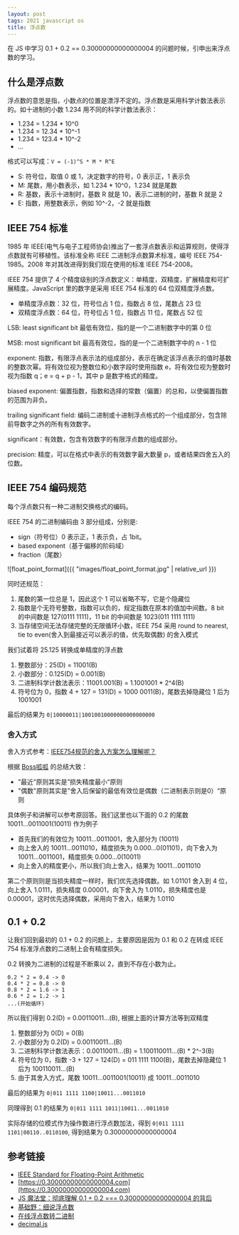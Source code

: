 ```yaml
---
layout: post
tags: 2021 javascript os
title: 浮点数
---
```


在 JS 中学习 0.1 + 0.2 == 0.30000000000000004 的问题时候，引申出来浮点数的学习。

## 什么是浮点数

浮点数的意思是指，小数点的位置是漂浮不定的。浮点数是采用科学计数法表示的。如十进制的小数 1.234 用不同的科学计数法表示：

- 1.234 = 1.234 \* 10^0
- 1.234 = 12.34 \* 10^-1
- 1.234 = 123.4 \* 10^-2
- ...

格式可以写成：`V = (-1)^S * M * R^E`

- S: 符号位，取值 0 或 1，决定数字的符号，0 表示正，1 表示负
- M: 尾数，用小数表示，如 1.234 \* 10^0，1.234 就是尾数
- R: 基数，表示十进制时，基数 R 就是 10，表示二进制的时，基数 R 就是 2
- E: 指数，用整数表示，例如 10^-2，-2 就是指数

## IEEE 754 标准

1985 年 IEEE(电气与电子工程师协会)推出了一套浮点数表示和运算规则，使得浮点数就有可移植性。该标准全称 IEEE 二进制浮点数算术标准，编号 IEEE 754-1985。2008 年对其改进得到我们现在使用的标准 IEEE 754-2008。

IEEE 754 提供了 4 个精度级别的浮点数定义：单精度，双精度，扩展精度和可扩展精度。JavaScript 里的数字是采用 IEEE 754 标准的 64 位双精度浮点数。

- 单精度浮点数：32 位，符号位占 1 位，指数占 8 位，尾数占 23 位
- 双精度浮点数：64 位，符号位占 1 位，指数占 11 位，尾数占 52 位

LSB: least significant bit 最低有效位，指的是一个二进制数字中的第 0 位

MSB: most significant bit 最高有效位，指的是一个二进制数字中的 n - 1 位

exponent: 指数，有限浮点表示法的组成部分，表示在确定该浮点表示的值时基数的整数次幂。将有效位视为整数位和小数字段时使用指数 e，将有效位视为整数时视为指数 q；e = q + p - 1，其中 p 是数字格式的精度。

biased exponent: 偏置指数，指数和选择的常数（偏置）的总和，以使偏置指数的范围为非负。

trailing significant field: 编码二进制或十进制浮点格式的一个组成部分，包含除前导数字之外的所有有效数字。

significant：有效数，包含有效数字的有限浮点数的组成部分。

precision: 精度，可以在格式中表示的有效数字最大数量 p，或者结果四舍五入的位数。

## IEEE 754 编码规范

每个浮点数只有一种二进制交换格式的编码。

IEEE 754 的二进制编码由 3 部分组成，分别是:

- sign（符号位）0 表示正，1 表示负，占 1bit。
- based exponent（基于偏移的阶码域）
- fraction（尾数）

![float_point_format]({{ "images/float_point_format.jpg" | relative_url }})

同时还规范：

1. 尾数的第一位总是 1，因此这个 1 可以省略不写，它是个隐藏位
2. 指数是个无符号整数，指数可以负的，规定指数在原本的值加中间数。8 bit 的中间数是 127(0111 1111)，11 bit 的中间数是 1023(011 1111 1111)
3. 当存储空间无法存储完整的无限循环小数，IEEE 754 采用 round to nearest, tie to even(舍入到最接近可以表示的值，优先取偶数) 的舍入模式

我们试着将 25.125 转换成单精度的浮点数

1. 整数部分：25(D) = 11001(B)
2. 小数部分：0.125(D) = 0.001(B)
3. 二进制科学计数法表示：11001.001(B) = 1.1001001 \* 2^4(B)
4. 符号位为 0，指数 4 + 127 = 131(D) = 1000 0011(B)，尾数去掉隐藏位 1 后为 1001001

最后的结果为 `0|10000011|10010010000000000000000`

### 舍入方式

舍入方式参考：[IEEE754规范的舍入方案怎么理解呢？](https://www.zhihu.com/question/68131179/answer/261539674)

根据 [Boss呱呱](https://www.zhihu.com/people/huang-ke-fen) 的总结大致：

- ”最近“原则其实是”损失精度最小“原则
- "偶数"原则其实是”舍入后保留的最低有效位是偶数（二进制表示则是0）“原则

具体例子和讲解可以参考原回答。我们这里也以下面的 0.2 的尾数 10011...0011001(10011) 作为例子

- 首先我们的有效位为 10011...0011001，舍入部分为 (10011)
- 向上舍入的 10011...0011010，精度损失为 0.000...0(01101)，向下舍入为 10011...0011001，精度损失 0.000...0(10011)
- 向上舍入的精度更小，所以我们向上舍入，结果为 10011...0011010

第二个原则则是当损失精度一样时，我们优先选择偶数。如 1.01101 舍入到 4 位，向上舍入 1.0111，损失精度 0.00001，向下舍入为 1.0110，损失精度也是 0.00001，这时优先选择偶数，采用向下舍入，结果为 1.0110

## 0.1 + 0.2

让我们回到最初的 0.1 + 0.2 的问题上，主要原因是因为 0.1 和 0.2 在转成 IEEE 754 标准浮点数的二进制上会有精度损失。

0.2 转换为二进制的过程是不断乘以 2，直到不存在小数为止。

```plain
0.2 * 2 = 0.4 -> 0
0.4 * 2 = 0.8 -> 0
0.8 * 2 = 1.6 -> 1
0.6 * 2 = 1.2 -> 1
...(开始循环)
```

所以我们得到 0.2(D) = 0.00110011...(B), 根据上面的计算方法等到双精度

1. 整数部分为 0(D) = 0(B)
2. 小数部分为 0.2(D) = 0.00110011...(B)
3. 二进制科学计数法表示：0.00110011...(B) = 1.100110011...(B) \* 2^-3(B)
4. 符号位为 0，指数 -3 + 127 = 124(D) = 011 1111 1100(B)，尾数去掉隐藏位 1 后为 100110011...(B)
5. 由于其舍入方式，尾数 10011...0011001(10011) 成 10011...0011010

最后的结果为 `0|011 1111 1100|10011...0011010`

同理得到 0.1 的结果为 `0|011 1111 1011|10011...0011010`

实际存储的位模式作为操作数进行浮点数加法，得到 `0|011 1111 1101|00110..0110100`, 得到结果为 0.30000000000000004

## 参考链接

- [IEEE Standard for Floating-Point Arithmetic](https://irem.univ-reunion.fr/IMG/pdf/ieee-754-2008.pdf)
- [https://0.30000000000000004.com](https://0.30000000000000004.com)
- [JS 魔法堂：彻底理解 0.1 + 0.2 === 0.30000000000000004 的背后](https://www.cnblogs.com/fsjohnhuang/p/5115672.html)
- [基础野：细说浮点数](https://www.cnblogs.com/fsjohnhuang/p/5109766.html)
- [在线浮点数转二进制](https://tooltt.com/floatconverter/)
- [decimal.js](https://mikemcl.github.io/decimal.js/)
